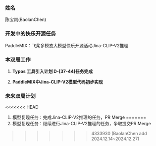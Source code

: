 ### 姓名

陈宝岚(BaolanChen)

### 开发中的快乐开源任务

PaddleMIX：飞桨多模态大模型快乐开源活动Jina-CLIP-V2推理

### 本双周工作

1. **Typos 工具引入计划 D-[37-44]任务完成**

2. **PaddleMIX中Jina-CLIP-V2模型代码初步实现**


### 未来双周计划

<<<<<<< HEAD
1. 模型复现任务：完成Jina-CLIP-V2推理的任务，PR Merge
=======
1. 模型复现任务：继续进行Jina-CLIP-V2推理的任务，争取提交PR Merge
>>>>>>> 4333930 (BaolanChen add 2024.12.14~2024.12.27)
